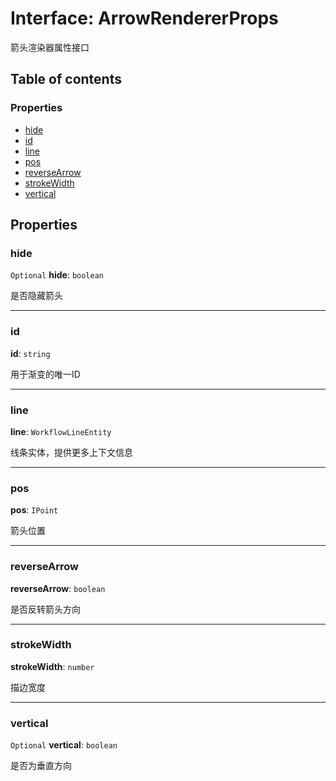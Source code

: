 # Interface: ArrowRendererProps

箭头渲染器属性接口

## Table of contents

### Properties

* [hide](/en/auto-docs/free-lines-plugin/interfaces/ArrowRendererProps.md#hide)
* [id](/en/auto-docs/free-lines-plugin/interfaces/ArrowRendererProps.md#id)
* [line](/en/auto-docs/free-lines-plugin/interfaces/ArrowRendererProps.md#line)
* [pos](/en/auto-docs/free-lines-plugin/interfaces/ArrowRendererProps.md#pos)
* [reverseArrow](/en/auto-docs/free-lines-plugin/interfaces/ArrowRendererProps.md#reversearrow)
* [strokeWidth](/en/auto-docs/free-lines-plugin/interfaces/ArrowRendererProps.md#strokewidth)
* [vertical](/en/auto-docs/free-lines-plugin/interfaces/ArrowRendererProps.md#vertical)

## Properties

### hide

`Optional` **hide**: `boolean`

是否隐藏箭头

***

### id

**id**: `string`

用于渐变的唯一ID

***

### line

**line**: `WorkflowLineEntity`

线条实体，提供更多上下文信息

***

### pos

**pos**: `IPoint`

箭头位置

***

### reverseArrow

**reverseArrow**: `boolean`

是否反转箭头方向

***

### strokeWidth

**strokeWidth**: `number`

描边宽度

***

### vertical

`Optional` **vertical**: `boolean`

是否为垂直方向
